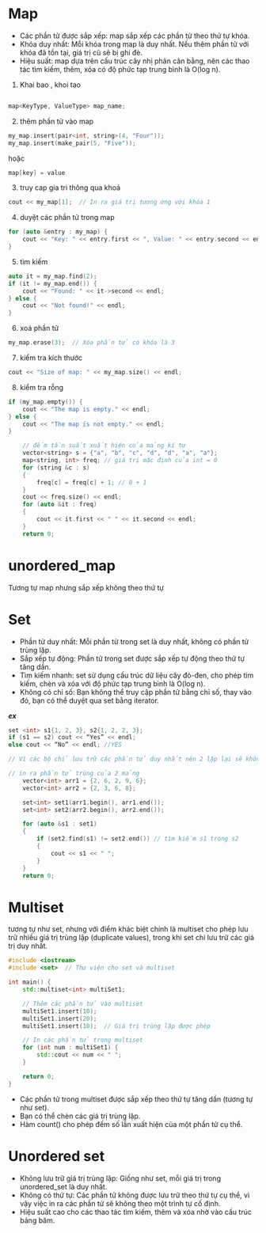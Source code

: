 # Map

- Các phần tử được sắp xếp: map sắp xếp các phần tử theo thứ tự khóa.
- Khóa duy nhất: Mỗi khóa trong map là duy nhất. Nếu thêm phần tử với khóa đã tồn tại, giá trị cũ sẽ bị ghi đè.
- Hiệu suất: map dựa trên cấu trúc cây nhị phân cân bằng, nên các thao tác tìm kiếm, thêm, xóa có độ phức tạp trung bình là O(log n).

1. Khai bao , khoi tao

```cpp

map<KeyType, ValueType> map_name;
```

2. thêm phần tử vào map

```cpp
my_map.insert(pair<int, string>(4, "Four"));
my_map.insert(make_pair(5, "Five"));

```

hoặc

```cpp
map[key] = value
```

3. truy cap gia tri
   thông qua khoá

```cpp
cout << my_map[1];  // In ra giá trị tương ứng với khóa 1

```

4. duyệt các phần tử trong map

```cpp
for (auto &entry : my_map) {
    cout << "Key: " << entry.first << ", Value: " << entry.second << endl;
}

```

5. tìm kiếm

```cpp
auto it = my_map.find(2);
if (it != my_map.end()) {
    cout << "Found: " << it->second << endl;
} else {
    cout << "Not found!" << endl;
}

```

6. xoá phần tử

```cpp
my_map.erase(3);  // Xóa phần tử có khóa là 3

```

7. kiểm tra kích thước

```cpp
cout << "Size of map: " << my_map.size() << endl;

```

8. kiểm tra rỗng

```cpp
if (my_map.empty()) {
    cout << "The map is empty." << endl;
} else {
    cout << "The map is not empty." << endl;
}

```

```cpp
    // đếm tần suất xuất hiện của mảng kí tự
    vector<string> s = {"a", "b", "c", "d", "d", "a", "a"};
    map<string, int> freq; // giá trị mặc định của int = 0
    for (string &c : s)
    {
        freq[c] = freq[c] + 1; // 0 + 1
    }
    cout << freq.size() << endl;
    for (auto &it : freq)
    {
        cout << it.first << " " << it.second << endl;
    }
    return 0;
```

# unordered_map

Tương tự map nhưng sắp xếp không theo thứ tự

# Set

- Phần tử duy nhất: Mỗi phần tử trong set là duy nhất, không có phần tử trùng lặp.
- Sắp xếp tự động: Phần tử trong set được sắp xếp tự động theo thứ tự tăng dần.
- Tìm kiếm nhanh: set sử dụng cấu trúc dữ liệu cây đỏ-đen, cho phép tìm kiếm, chèn và xóa với độ phức tạp trung bình là O(log n).
- Không có chỉ số: Bạn không thể truy cập phần tử bằng chỉ số, thay vào đó, bạn có thể duyệt qua set bằng iterator.

**_ex_**

```cpp
set <int> s1{1, 2, 3}, s2{1, 2, 2, 3};
if (s1 == s2) cout << “Yes” << endl;
else cout << “No” << endl; //YES

// Vì các bộ chỉ lưu trữ các phần tử duy nhất nên 2 lặp lại sẽ không thực sự được thêm vào s2. Do đó, s1 và s2 giống hệt nhau.
```

```cpp
// in ra phần tử trùng của 2 mảng
    vector<int> arr1 = {2, 6, 2, 9, 6};
    vector<int> arr2 = {2, 3, 6, 8};

    set<int> set1(arr1.begin(), arr1.end());
    set<int> set2(arr2.begin(), arr2.end());

    for (auto &s1 : set1)
    {
        if (set2.find(s1) != set2.end()) // tìm kiếm s1 trong s2
        {
            cout << s1 << " ";
        }
    }
    return 0;
```

# Multiset

tương tự như set, nhưng với điểm khác biệt chính là multiset cho phép lưu trữ nhiều giá trị trùng lặp (duplicate values), trong khi set chỉ lưu trữ các giá trị duy nhất.

```cpp
#include <iostream>
#include <set>  // Thư viện cho set và multiset

int main() {
    std::multiset<int> multiSet1;

    // Thêm các phần tử vào multiset
    multiSet1.insert(10);
    multiSet1.insert(20);
    multiSet1.insert(10);  // Giá trị trùng lặp được phép

    // In các phần tử trong multiset
    for (int num : multiSet1) {
        std::cout << num << " ";
    }

    return 0;
}

```

- Các phần tử trong multiset được sắp xếp theo thứ tự tăng dần (tương tự như set).
- Bạn có thể chèn các giá trị trùng lặp.
- Hàm count() cho phép đếm số lần xuất hiện của một phần tử cụ thể.

# Unordered set

- Không lưu trữ giá trị trùng lặp: Giống như set, mỗi giá trị trong unordered_set là duy nhất.
- Không có thứ tự: Các phần tử không được lưu trữ theo thứ tự cụ thể, vì vậy việc in ra các phần tử sẽ không theo một trình tự cố định.
- Hiệu suất cao cho các thao tác tìm kiếm, thêm và xóa nhờ vào cấu trúc bảng băm.
